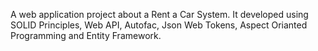 A web application project about a Rent a Car System.
It developed using SOLID Principles, Web API, Autofac, Json Web Tokens, Aspect Orianted Programming and Entity Framework.
